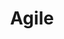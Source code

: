 ---
# This topic lives at
# https://digital.gov/topics/agile

slug: "agile"

# Topic Title
title: "Agile"

# description — keep it short and clear
summary: ""


# Weight
weight: 2
primary_image: "10x-gold-x-logo"

# For more information on managing topics,
# see https://github.com/GSA/digitalgov.gov/wiki
---